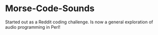 Morse-Code-Sounds
=================

Started out as a Reddit coding challenge. Is now a general exploration of audio programming in Perl!
